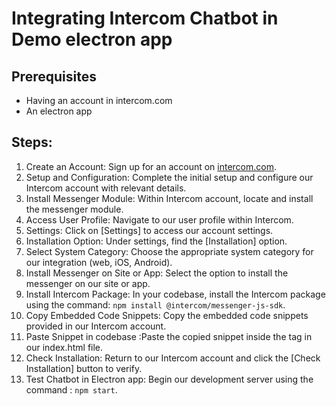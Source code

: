 # Integrating Intercom Chatbot in Demo electron app

## Prerequisites

- Having an account in intercom.com
- An electron app

## Steps:

1. Create an Account: Sign up for an account on [intercom.com](https://www.intercom.com/).
2. Setup and Configuration: Complete the initial setup and configure our Intercom account with relevant details.
3. Install Messenger Module: Within Intercom account, locate and install the messenger module.
4. Access User Profile: Navigate to our user profile within Intercom.
5. Settings: Click on [Settings] to access our account settings.
6. Installation Option: Under settings, find the [Installation] option.
7. Select System Category: Choose the appropriate system category for our integration (web, iOS, Android).
8. Install Messenger on Site or App: Select the option to install the messenger on our site or app.
9. Install Intercom Package: In your codebase, install the Intercom package using the command: `npm install @intercom/messenger-js-sdk`.
10. Copy Embedded Code Snippets: Copy the embedded code snippets provided in our Intercom account.
11. Paste Snippet in codebase :Paste the copied snippet inside the <head> tag in our index.html file.
12. Check Installation: Return to our Intercom account and click the [Check Installation] button to verify.
13. Test Chatbot in Electron app: Begin our development server using the command : `npm start`.